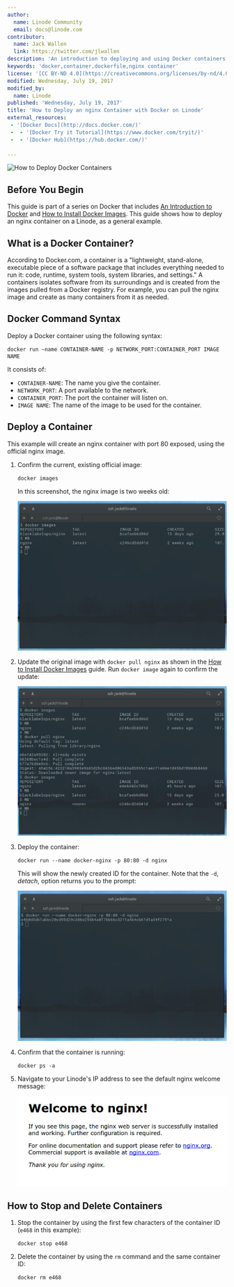 ```yaml
---
author:
  name: Linode Community
  email: docs@linode.com
contributor:
  name: Jack Wallen
  link: https://twitter.com/jlwallen
description: 'An introduction to deploying and using Docker containers on your Linode.'
keywords: 'docker,container,dockerfile,nginx container'
license: '[CC BY-ND 4.0](https://creativecommons.org/licenses/by-nd/4.0)'
modified: Wednesday, July 19, 2017
modified_by:
  name: Linode
published: 'Wednesday, July 19, 2017'
title: 'How to Deploy an nginx Container with Docker on Linode'
external_resources:
 - '[Docker Docs](http://docs.docker.com/)'
 -  - '[Docker Try it Tutorial](https://www.docker.com/tryit/)'
 -  - '[Docker Hub](https://hub.docker.com/)'
  
---
```


![How to Deploy Docker Containers](/docs/assets/Deploy_Docker_Container.png)

## Before You Begin

This guide is part of a series on Docker that includes [An Introduction to Docker](/docs/applications/containers/introduction-to-docker) and [How to Install Docker Images](/docs/applications/containers/how-to-install-docker-images). This guide shows how to deploy an nginx container on a Linode, as a general example.

## What is a Docker Container?

According to Docker.com, a container is a "lightweight, stand-alone, executable piece of a software package that includes everything needed to run it: code, runtime, system tools, system libraries, and settings." A containers isolates software from its surroundings and is created from the images pulled from a Docker registry. For example, you can pull the nginx image and create as many containers from it as needed.

## Docker Command Syntax

Deploy a Docker container using the following syntax:

    docker run –name CONTAINER-NAME -p NETWORK_PORT:CONTAINER_PORT IMAGE NAME
	
It consists of:
	
*  `CONTAINER-NAME`: The name you give the container.
*  `NETWORK_PORT`: A port available to the network.
*  `CONTAINER_PORT`: The port the container will listen on.
*  `IMAGE NAME`: The name of the image to be used for the container.

## Deploy a Container

This example will create an nginx container with port 80 exposed, using the official nginx image. 

1.  Confirm the current, existing official image:

        docker images

    In this screenshot, the nginx image is two weeks old:

    ![DockerContainerImages](/docs/assets/docker/docker_container_images.png)

2.  Update the original image with `docker pull nginx` as shown in the [How to Install Docker Images](/docs/applications/containers/how-to-install-docker-images) guide. Run `docker image` again to confirm the update:

    ![Docker Pull New nginx Image](/docs/assets/docker/docker_container_pull_new_image.png "Pull newest nginx image and confirm version number.")

3.  Deploy the container:

        docker run --name docker-nginx -p 80:80 -d nginx

    This will show the newly created ID for the container. Note that the `-d`, *detach*, option returns you to the prompt:

    ![Docker run](/docs/assets/docker/docker_container_run_container.png "Docker run returns the container ID.")

4.  Confirm that the container is running:

        docker ps -a

5.  Navigate to your Linode's IP address to see the default nginx welcome message:

    ![Welcome to nginx](/docs/assets/docker/docker_container_welcome_to_nginx.png "Welcome to nginx.")

## How to Stop and Delete Containers

1.  Stop the container by using the first few characters of the container ID (`e468` in this example):

        docker stop e468

2.  Delete the container by using the `rm` command and the same container ID:

        docker rm e468
